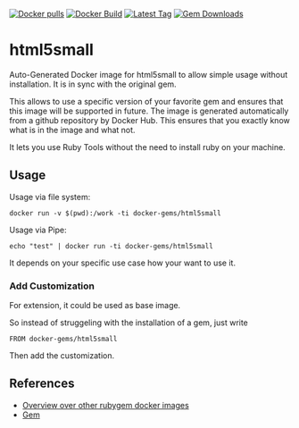 [![Docker pulls](https://img.shields.io/docker/pulls/rubygem/html5small.svg)](https://hub.docker.com/r/rubygem/html5small/)
[![Docker Build](https://img.shields.io/docker/automated/rubygem/html5small.svg)](https://hub.docker.com/r/rubygem/html5small/)
[![Latest Tag](https://img.shields.io/github/tag/docker-rubygem/html5small.svg)](https://hub.docker.com/r/rubygem/html5small/)
[![Gem Downloads](https://img.shields.io/gem/dt/html5small.svg)](https://rubygems.org/gems/html5small/)
# html5small

Auto-Generated Docker image for html5small to allow simple usage without installation.
It is in sync with the original gem.

This allows to use a specific version of your favorite gem and ensures that this image will be supported in future.
The image is generated automatically from a github repository by Docker Hub.
This ensures that you exactly know what is in the image and what not.

It lets you use Ruby Tools without the need to install ruby on your machine.

## Usage

Usage via file system:

`docker run -v $(pwd):/work -ti docker-gems/html5small`

Usage via Pipe:

`echo "test" | docker run -ti docker-gems/html5small`

It depends on your specific use case how your want to use it.

### Add Customization

For extension, it could be used as base image.

So instead of struggeling with the installation of a gem, just write

`FROM docker-gems/html5small`

Then add the customization.

## References

 - [Overview over other rubygem docker images](https://github.com/thinkbot/docker-rubygem)
 - [Gem](https://rubygems.org/gems/html5small/)
